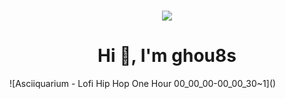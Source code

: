 <h1 align="center"> <img src="https://user-images.githubusercontent.com/42911446/160777554-7b783f6c-2d16-42f5-8291-063ec2e8149c.gif" </h1>

<h1 align="center">Hi 👋, I'm ghou8s</h1>
![Asciiquarium - Lofi Hip Hop  One Hour  00_00_00-00_00_30~1]()
